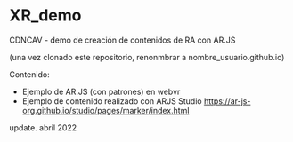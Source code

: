 # XR_demo
CDNCAV - demo de creación de contenidos de RA con AR.JS


(una vez clonado este repositorio, renonmbrar a nombre_usuario.github.io) 

Contenido: 
- Ejemplo de AR.JS (con patrones) en webvr 
- Ejemplo de contenido realizado con ARJS Studio https://ar-js-org.github.io/studio/pages/marker/index.html  


update. abril 2022

